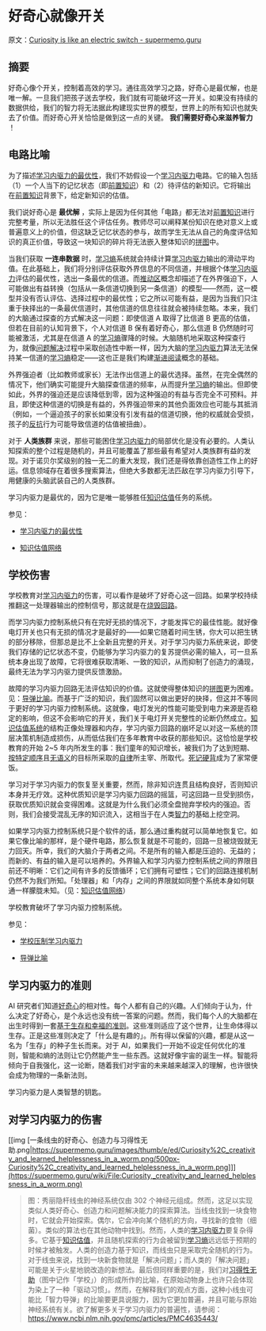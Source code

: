 # 好奇心就像开关

原文：[Curiosity is like an electric switch - supermemo.guru](https://supermemo.guru/wiki/Curiosity_is_like_an_electric_switch)

## 摘要

好奇心像个开关，控制着高效的学习。通往高效学习之路，好奇心是最优解，也是唯一解。一旦我们把孩子送去学校，我们就有可能破坏这一开关。如果没有持续的数据供给，我们的智力将无法据此构建现实世界的模型，世界上的所有知识也就失去了价值。而好奇心开关恰恰是做到这一点的关键。 **我们需要好奇心来滋养智力** ！

## 电路比喻

为了描述[学习内驱力的最优性](https://supermemo.guru/wiki/Optimality_of_the_learn_drive)，我们不妨假设一个[学习内驱力](https://supermemo.guru/wiki/Learn_drive)电路。它的输入包括（1）一个人当下的记忆状态（即[前置知识](https://supermemo.guru/wiki/Prior_knowledge)）和（2）待评估的新知识。它将输出在[前置知识](https://supermemo.guru/wiki/Prior_knowledge)背景下，给定新知识的估值。

我们说好奇心是 **最优解** ，实际上是因为任何其他「电路」都无法对[前置知识](https://supermemo.guru/wiki/Prior_knowledge)进行完整考量，所以无法胜任这个评估任务。教师尽可以阐释某份知识在绝对意义上或普遍意义上的价值，但这缺乏记忆状态的参与，故而学生无法从自己的角度评估知识的真正价值，导致这一块知识的碎片将无法嵌入整体知识的[拼图](https://supermemo.guru/wiki/Jigsaw_puzzle)中。

当我们获取 **一连串数据** 时，[学习熵](https://supermemo.guru/wiki/Learntropy)系统就会持续计算[学习内驱力](https://supermemo.guru/wiki/Learn_drive)输出的滑动平均值。在此基础上，我们将分别评估获取外界信息的不同信道，并根据个体[学习内驱力](https://supermemo.guru/wiki/Learn_drive)评估的最优性，选出一条最优的信道。而[推动区](https://supermemo.guru/wiki/Push_zone)概念却描述了在外界强迫下，人可能做出有益转换（包括从一条信道切换到另一条信道）的模型——然而，这一模型并没有否认评估、选择过程中的最优性；它之所以可能有益，是因为当我们只注重于抉择出的一条最优信道时，其他信道的信息往往就会被持续忽略。本来，我们的大脑通过探查的方式解决这一问题：即使信道 A 取得了比信道 B 更高的估值，但若在目前的认知背景下，个人对信道 B 保有着好奇心，那么信道 B 仍然随时可能被激活，尤其是在信道 A 的[学习熵](https://supermemo.guru/wiki/Learntropy)骤降的时候。大脑随机地采取这种探查行为，就像[问题解决](https://supermemo.guru/wiki/Problem_solving)过程中采取创造性中断一样，因为大脑的[学习内驱力](https://supermemo.guru/wiki/Learn_drive)算法无法保持某一信道的[学习熵](https://supermemo.guru/wiki/Learntropy)稳定——这也正是我们构建[渐进阅读](https://supermemo.guru/wiki/Incremental_reading)概念的基础。

外界强迫者（比如教师或家长）无法作出信道上的最优选择。虽然，在完全偶然的情况下，他们确实可能提升大脑探查信道的频率，从而提升[学习熵](https://supermemo.guru/wiki/Learntropy)的输出。但即使如此，外界的强迫还是应该降低到零，因为这种强迫的有益与否完全不可预料。并且，即使这种信道的切换是有益的，外界强迫带来的其他负面效应也可能与其抵消（例如，一个逼迫孩子的家长如果没有引发有益的信道切换，他的权威就会受损，孩子的[反抗](https://supermemo.guru/wiki/Reactance)行为可能导致信道的估值被扭曲）。

对于 **人类族群** 来说，那些可能困住[学习内驱力](https://supermemo.guru/wiki/Learn_drive)的局部优化是没有必要的。人类认知探索的整个过程是随机的，并且可能覆盖了那些最有希望对人类族群有益的发现。对于诺贝尔奖级别的独一无二的重大发现，我们还是得依靠创造性工作上的好运。信息领域存在着很多搜索算法，但绝大多数都无法匹敌在学习内驱力引导下，用健康的头脑武装自己的人类族群。

学习内驱力是最优的，因为它是唯一能够胜任[知识估值](https://supermemo.guru/wiki/Knowledge_valuation)任务的系统。

参见：

- [学习内驱力的最优性](https://supermemo.guru/wiki/Optimality_of_the_learn_drive)

- [知识估值网络](https://supermemo.guru/wiki/Knowledge_valuation_network)

## 学校伤害

学校教育对[学习内驱力](https://supermemo.guru/wiki/Learn_drive)的伤害，可以看作是破坏了好奇心这一回路。如果学校持续推翻这一处理器输出的控制信号，那这就是在[烧毁回路](https://supermemo.guru/wiki/War_of_the_networks)。

而学习内驱力控制系统只有在完好无损的情况下，才能发挥它的最佳性能。就好像电灯开关也只有无损的情况才是最好的——如果它随着时间生锈，你大可以把生锈的部分移除，但那总是比不上全新且完整的开关。对于学习内驱力系统来说，即使我们存储的记忆状态不变，仍能够为学习内驱力的复苏提供必需的输入，可一旦系统本身出现了故障，它将很难获取清晰、一致的知识，从而抑制了创造力的涌现，最终无法为学习内驱力提供反馈激励。

故障的学习内驱力回路无法评估知识的价值。这就使得整体知识的[拼图](https://supermemo.guru/wiki/Jigsaw_puzzle)更为困难。见：[导弹比喻](https://supermemo.guru/wiki/Missile_metaphor)。而基于广泛的知识，我们固然可以做出更好的抉择，但这并不等同于更好的学习内驱力控制系统。这就像，电灯发光的性能可能受到电力来源是否稳定的影响，但这不会影响它的开关，我们关于电灯开关完整性的论断仍然成立。[知识估值系统](https://supermemo.guru/wiki/Knowledge_valuation_system)的结构正像处理器和内存，学习内驱力回路的崩坏足以对这一系统的顶层决策机制造成损伤，从而低估我们在多年教育中收获的那些知识。这恰恰是学校教育的开始 2~5 年内所发生的事：我们童年的知识增长，被我们为了达到短期、[按特定顺序](https://supermemo.guru/wiki/On_the_superiority_of_a_rat_over_a_schooled_human)且[无语义](https://supermemo.guru/wiki/Asemantic_learning)的目标所采取的[自律](https://supermemo.guru/wiki/Self-discipline)所主宰、所取代。[死记硬背](https://supermemo.guru/wiki/Cramming)成为了家常便饭。

学习对于学习内驱力的恢复至关重要，然而，除非知识连贯且结构良好，否则知识本身并无疗效。这种优质知识是学习内驱力回路的摇篮，可这回路一旦受到损伤，获取优质知识就会变得困难。这就是为什么我们必须全盘抛弃学校内的强迫。否则，我们会接受混乱无序的知识流入，这相当于在人类[智力](https://supermemo.guru/wiki/Intelligence)的基础上挖空洞。

如果学习内驱力控制系统只是个软件的话，那么通过重构就可以简单地恢复它。如果它像比喻的那样，是个硬件电路，那么恢复就是不可能的，回路一旦被烧毁就无力回天。所幸，我们的大脑介于两者之间。不是所有的输入都是压迫的、无益的；而新的、有益的输入是可以培养的。外界输入和学习内驱力控制系统之间的界限目前还不明晰：它们之间有许多的反馈循环；它们拥有可塑性；它们的回路连接机制仍然不为我们所知。「处理器」和「内存」之间的界限就如同整个系统本身如何联通一样朦胧未知。（见：[知识估值网络](https://supermemo.guru/wiki/Knowledge_valuation_network)）

学校教育破坏了学习内驱力控制系统。

参见：

- [学校压制学习内驱力](https://supermemo.guru/wiki/Schools_suppress_the_learn_drive)

- [导弹比喻](https://supermemo.guru/wiki/Missile_metaphor)

## 学习内驱力的准则

AI 研究者们知道[好奇心](https://supermemo.guru/wiki/Learn_drive)的相对性。每个人都有自己的兴趣。人们倾向于认为，什么决定了好奇心，是个永远也没有统一答案的问题。然而，我们每个人的大脑都在出生时得到一套[基于生存和幸福的准则](https://supermemo.guru/wiki/Brain's_development_optimization_criteria)。这些准则适应了这个世界，让生命体得以生存。正是这些准则决定了「什么是有趣的」。所有得以保留的兴趣，都是从这一名为「生存」的种子生长而来。对于 AI，如果我们一开始不设定任何优化的准则，智能和熵的法则让它仍然能产生一些东西。这就好像宇宙的诞生一样。智能将倾向于自我强化，这一论断，随着我们对宇宙的未来越来越深入的理解，也许很快会成为物理的一条新法则。

学习内驱力是人类智慧的钥匙。

## 对学习内驱力的伤害

[[img [一条线虫的好奇心、创造力与习得性无助.png|https://supermemo.guru/images/thumb/e/ed/Curiosity%2C_creativity_and_learned_helplessness_in_a_worm.png/500px-Curiosity%2C_creativity_and_learned_helplessness_in_a_worm.png]]](https://supermemo.guru/wiki/File:Curiosity,_creativity_and_learned_helplessness_in_a_worm.png)

> 图：秀丽隐杆线虫的神经系统仅由 302 个神经元组成。然而，这足以实现类似人类好奇心、创造力和问题解决能力的探索算法。当线虫找到一块食物时，它就会开始探索。偶尔，它会冲向某个随机的方向，寻找新的食物（细菌）。类似的算法也在其他动物中找到。然而，人类的[学习内驱力](https://supermemo.guru/wiki/Learn_drive)要复杂得多。它基于[知识估值](https://supermemo.guru/wiki/Knowledge_valuation)，并且随机探索的行为会被留到[学习熵](https://supermemo.guru/wiki/Learntropy)远远低于预期的时候才被触发。人类的创造力基于知识，而线虫只是采取完全随机的行为。对于线虫来说，找到一块新食物就是「解决问题」；而人类的「解决问题」可能是关于火星地貌改造的新想法。最后但同样重要的是，我们对[习得性无助](https://supermemo.guru/wiki/Learned_helplessness)（图中记作「学校」）的形成所作的比喻，在原始动物身上也许只会体现为染上了一种「驱动习惯」。然而，在解释我们的观点方面，这种小线虫可能比「智力导弹」的比喻要更具说服力，因为它更加普遍，并且可能与原始神经系统有关。欲了解更多关于学习内驱力的普遍性，请参阅：https://www.ncbi.nlm.nih.gov/pmc/articles/PMC4635443/